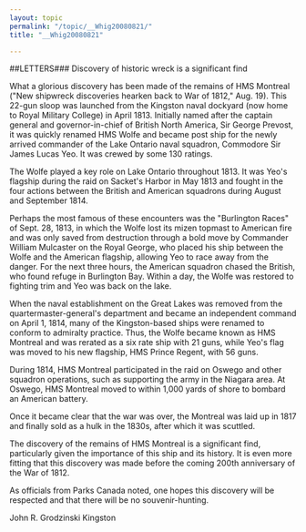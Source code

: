 ```yaml
---
layout: topic
permalink: "/topic/__Whig20080821/"
title: "__Whig20080821"

---
```


##LETTERS### Discovery of historic wreck is a significant find



What a glorious discovery has been made of the remains of HMS Montreal ("New shipwreck discoveries hearken back to War of 1812," Aug. 19). This 22-gun sloop was launched from the Kingston naval dockyard (now home to Royal Military College) in April 1813. Initially named after the captain general and governor-in-chief of British North America, Sir George Prevost, it was quickly renamed HMS Wolfe and became post ship for the newly arrived commander of the Lake Ontario naval squadron, Commodore Sir James Lucas Yeo. It was crewed by some 130 ratings.

The Wolfe played a key role on Lake Ontario throughout 1813. It was Yeo's flagship during the raid on Sacket's Harbor in May 1813 and fought in the four actions between the British and American squadrons during August and September 1814.

Perhaps the most famous of these encounters was the "Burlington Races" of Sept. 28, 1813, in which the Wolfe lost its mizen topmast to American fire and was only saved from destruction through a bold move by Commander William Mulcaster on the Royal George, who placed his ship between the Wolfe and the American flagship, allowing Yeo to race away from the danger. For the next three hours, the American squadron chased the British, who found refuge in Burlington Bay. Within a day, the Wolfe was restored to fighting trim and Yeo was back on the lake.

When the naval establishment on the Great Lakes was removed from the quartermaster-general's department and became an independent command on April 1, 1814, many of the Kingston-based ships were renamed to conform to admiralty practice. Thus, the Wolfe became known as HMS Montreal and was rerated as a six rate ship with 21 guns, while Yeo's flag was moved to his new flagship, HMS Prince Regent, with 56 guns.

During 1814, HMS Montreal participated in the raid on Oswego and other squadron operations, such as supporting the army in the Niagara area. At Oswego, HMS Montreal moved to within 1,000 yards of shore to bombard an American battery.

Once it became clear that the war was over, the Montreal was laid up in 1817 and finally sold as a hulk in the 1830s, after which it was scuttled.

The discovery of the remains of HMS Montreal is a significant find, particularly given the importance of this ship and its history. It is even more fitting that this discovery was made before the coming 200th anniversary of the War of 1812.

As officials from Parks Canada noted, one hopes this discovery will be respected and that there will be no souvenir-hunting.

John R. Grodzinski Kingston

